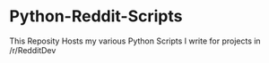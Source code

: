 # Python-Reddit-Scripts

This Reposity Hosts my various Python Scripts I write for projects in /r/RedditDev
